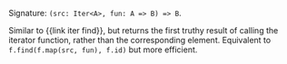 Signature: `(src: Iter<A>, fun: A => B) => B`.

Similar to {{link iter find}}, but returns the first truthy result of calling the iterator function, rather than the corresponding element. Equivalent to `f.find(f.map(src, fun), f.id)` but more efficient.
